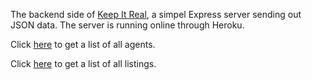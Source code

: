The backend side of [Keep It Real](https://github.com/reneeduijzers/Keep_It_Real), a simpel Express server sending out JSON data. The server is running online through Heroku.

Click [here](https://keep-it-real.herokuapp.com/aboutus) to get a list of all agents.

Click [here](https://keep-it-real.herokuapp.com/listiings) to get a list of all listings.


